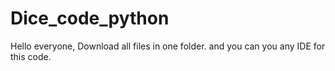 # Dice_code_python
Hello everyone,
Download all files in one folder. and you can you any IDE for this code.
